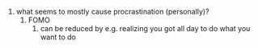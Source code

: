 1. what seems to mostly cause procrastination (personally)?
	1. FOMO
		1. can be reduced by e.g. realizing you got all day to do what you want to do